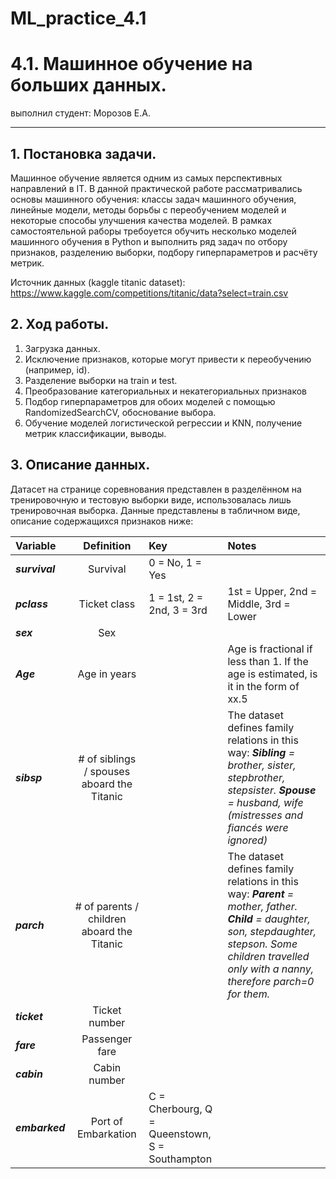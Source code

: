 # ML_practice_4.1
# 4.1. Машинное обучение на больших данных.

выполнил студент: Морозов Е.А.

***


## 1. Постановка задачи.

Машинное обучение является одним из самых перспективных направлений в IT. В данной практической работе рассматривались основы машинного обучения: классы задач машинного обучения, линейные модели, методы борьбы с переобучением моделей и некоторые способы улучшения качества моделей. В рамках самостоятельной раборы требоуется обучить несколько моделей машинного обучения в Python и выполнить ряд задач по отбору признаков, разделению выборки, подбору гиперпараметров и расчёту метрик.  

Источник данных (kaggle titanic dataset): https://www.kaggle.com/competitions/titanic/data?select=train.csv


## 2. Ход работы.

1. Загрузка данных.
2. Исключение признаков, которые могут привести к переобучению (например, id).
3. Разделение выборки на train и test.
4. Преобразование категориальных и некатегориальных признаков
5. Подбор гиперпараметров для обоих моделей с помощью RandomizedSearchCV, обоснование выбора.
6. Обучение моделей логистической регрессии и KNN, получение метрик классификации, выводы.

## 3. Описание данных.

Датасет на странице соревнования представлен в разделённом на тренировочную и тестовую выборки виде, использовалась лишь тренировочная выборка. Данные представлены в табличном виде, описание содержащихся признаков ниже:  

Variable | Definition | Key | Notes
:------ | :------: | :------ | :------
***survival*** | Survival | 0 = No, 1 = Yes|
***pclass*** | Ticket class | 1 = 1st, 2 = 2nd, 3 = 3rd | 1st = Upper, 2nd = Middle, 3rd = Lower 
***sex*** | Sex | 
***Age*** |	Age in years | | Age is fractional if less than 1. If the age is estimated, is it in the form of xx.5 
***sibsp***	| # of siblings / spouses aboard the Titanic | | The dataset defines family relations in this way:  ***Sibling*** *= brother, sister, stepbrother, stepsister.*  ***Spouse*** *= husband, wife (mistresses and fiancés were ignored)*  
***parch***	| # of parents / children aboard the Titanic | | The dataset defines family relations in this way:  ***Parent*** *= mother, father.*  ***Child*** *= daughter, son, stepdaughter, stepson. Some children travelled only with a nanny, therefore parch=0 for them.*
***ticket*** |	Ticket number	| 
***fare***	| Passenger fare	| 
***cabin***	| Cabin number	| 
***embarked***	| Port of Embarkation |	C = Cherbourg, Q = Queenstown, S = Southampton

